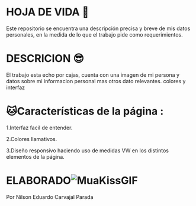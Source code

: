 # HOJA DE VIDA 🤩

Este repositorio se encuentra una descripción precisa y breve de mis datos personales, en la medida de lo que el trabajo pide como requerimientos.
 
 # DESCRICION 😎

 El trabajo esta echo por cajas, cuenta con una imagen de mi persona y datos sobre mi informacion personal mas otros dato relevantes.
 colores y interfaz

 # 🐱Características de la página :
 
 1.Interfaz facil de entender.

 2.Colores llamativos.
 
 3.Diseño responsivo haciendo uso de medidas VW en los distintos elementos de la página.

 # ELABORADO![MuaKissGIF](https://github.com/user-attachments/assets/750984b4-bb16-408f-adba-3fb128cfeb0c)

 Por Nilson Eduardo Carvajal Parada
